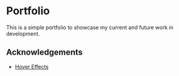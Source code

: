 # Portfolio

This is a simple portfolio to showcase my current and future work in development.

## Acknowledgements

- [Hover Effects](https://www.codespot.org/css-hover-effects/)
